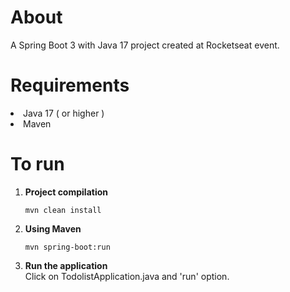<h1>About</h1>
A Spring Boot 3 with Java 17 project created at Rocketseat event.

<h1>Requirements</h1>
<li>Java 17 ( or higher )</li>
<li>Maven</li>

<h1>To run</h1><ol>
  <li>
    <b>Project compilation</b>
   
    mvn clean install
  </li>
  <li>
    <b>Using Maven</b>
    
    mvn spring-boot:run
  </li>
  <li>
    <b>Run the application</b><br>
    Click on TodolistApplication.java and 'run' option.
  </li>
</ol>
